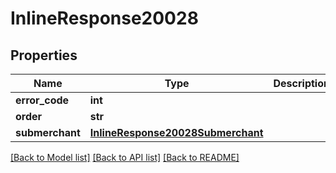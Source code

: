 # InlineResponse20028

## Properties
Name | Type | Description | Notes
------------ | ------------- | ------------- | -------------
**error_code** | **int** |  | [optional] 
**order** | **str** |  | [optional] 
**submerchant** | [**InlineResponse20028Submerchant**](InlineResponse20028Submerchant.md) |  | [optional] 

[[Back to Model list]](../README.md#documentation-for-models) [[Back to API list]](../README.md#documentation-for-api-endpoints) [[Back to README]](../README.md)

